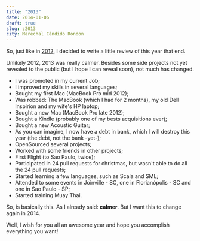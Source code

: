 ```yaml
---
title: "2013"
date: 2014-01-06
draft: true
slug: z2013
city: Marechal Cândido Rondon
---
```


So, just like in [2012](https://carlosbecker.com/posts/2012/), I decided to write a little review of this year that end.

<!--more-->

Unlikely 2012, 2013 was really calmer. Besides some side projects not yet revealed to the public (but I hope I can reveal soon), not much has changed.

- I was promoted in my current Job;
- I improved my skills in several languages;
- Bought my first Mac (MacBook Pro mid 2012);
- Was robbed: The MacBook (which I had for 2 months), my old Dell Inspirion and my wife's HP laptop;
- Bought a new Mac (MacBook Pro late 2012);
- Bought a Kindle (probably one of my bests acquisitions ever);
- Bought a new Acoustic Guitar;
- As you can imagine, I now have a debt in bank, which I will destroy this year (the debt, not the bank -yet-);
- OpenSourced several projects;
- Worked with some friends in other projects;
- First Flight (to Sao Paulo, twice);
- Participated in 24 pull requests for christmas, but wasn't able to do all the 24 pull requests;
- Started learning a few languages, such as Scala and SML;
- Attended to some events in Joinville - SC, one in Florianópolis - SC and one in Sao Paulo - SP;
- Started training Muay Thai.

So, is basically this. As I already said: **calmer**. But I want this to change again in 2014.

Well, I wish for you all an awesome year and hope you accomplish everything you want!
